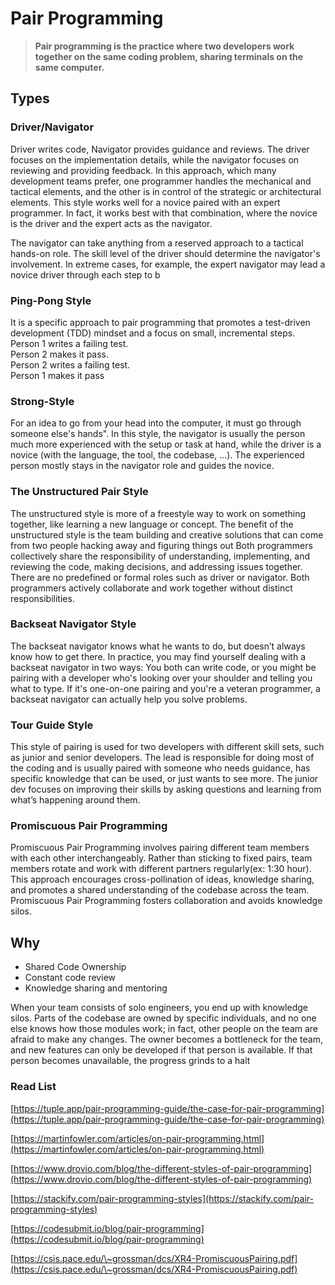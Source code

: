 # Pair Programming

> **Pair programming is the practice where two developers work together on the same coding problem, sharing terminals on the same computer.**

## Types

### Driver/Navigator

Driver writes code, Navigator provides guidance and reviews. The driver focuses on the implementation details, while the navigator focuses on reviewing and providing feedback. In this approach, which many development teams prefer, one programmer handles the mechanical and tactical elements, and the other is in control of the strategic or architectural elements. This style works well for a novice paired with an expert programmer. In fact, it works best with that combination, where the novice is the driver and the expert acts as the navigator.

The navigator can take anything from a reserved approach to a tactical hands-on role. The skill level of the driver should determine the navigator's involvement. In extreme cases, for example, the expert navigator may lead a novice driver through each step to b

### Ping-Pong Style

It is a specific approach to pair programming that promotes a test-driven development (TDD) mindset and a focus on small, incremental steps.\
Person 1 writes a failing test.\
Person 2 makes it pass.\
Person 2 writes a failing test.\
Person 1 makes it pass

### Strong-Style

For an idea to go from your head into the computer, it must go through someone else's hands". In this style, the navigator is usually the person much more experienced with the setup or task at hand, while the driver is a novice (with the language, the tool, the codebase, ...). The experienced person mostly stays in the navigator role and guides the novice.

### The Unstructured Pair Style

The unstructured style is more of a freestyle way to work on something together, like learning a new language or concept. The benefit of the unstructured style is the team building and creative solutions that can come from two people hacking away and figuring things out Both programmers collectively share the responsibility of understanding, implementing, and reviewing the code, making decisions, and addressing issues together. There are no predefined or formal roles such as driver or navigator. Both programmers actively collaborate and work together without distinct responsibilities.

### Backseat Navigator Style

The backseat navigator knows what he wants to do, but doesn’t always know how to get there. In practice, you may find yourself dealing with a backseat navigator in two ways: You both can write code, or you might be pairing with a developer who's looking over your shoulder and telling you what to type. If it's one-on-one pairing and you're a veteran programmer, a backseat navigator can actually help you solve problems.

### Tour Guide Style

This style of pairing is used for two developers with different skill sets, such as junior and senior developers. The lead is responsible for doing most of the coding and is usually paired with someone who needs guidance, has specific knowledge that can be used, or just wants to see more. The junior dev focuses on improving their skills by asking questions and learning from what’s happening around them.

### Promiscuous Pair Programming

Promiscuous Pair Programming involves pairing different team members with each other interchangeably. Rather than sticking to fixed pairs, team members rotate and work with different partners regularly(ex: 1:30 hour). This approach encourages cross-pollination of ideas, knowledge sharing, and promotes a shared understanding of the codebase across the team. Promiscuous Pair Programming fosters collaboration and avoids knowledge silos.

## Why

* Shared Code Ownership
* Constant code review
* Knowledge sharing and mentoring

When your team consists of solo engineers, you end up with knowledge silos. Parts of the codebase are owned by specific individuals, and no one else knows how those modules work; in fact, other people on the team are afraid to make any changes. The owner becomes a bottleneck for the team, and new features can only be developed if that person is available. If that person becomes unavailable, the progress grinds to a halt

### Read List

[https://tuple.app/pair-programming-guide/the-case-for-pair-programming](https://tuple.app/pair-programming-guide/the-case-for-pair-programming)

[https://martinfowler.com/articles/on-pair-programming.html](https://martinfowler.com/articles/on-pair-programming.html)

[https://www.drovio.com/blog/the-different-styles-of-pair-programming](https://www.drovio.com/blog/the-different-styles-of-pair-programming)

[https://stackify.com/pair-programming-styles](https://stackify.com/pair-programming-styles)

[https://codesubmit.io/blog/pair-programming](https://codesubmit.io/blog/pair-programming)

[https://csis.pace.edu/\~grossman/dcs/XR4-PromiscuousPairing.pdf](https://csis.pace.edu/\~grossman/dcs/XR4-PromiscuousPairing.pdf)
